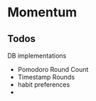 # Momentum

## Todos

DB implementations
- Pomodoro Round Count
- Timestamp Rounds
- habit preferences
- 

